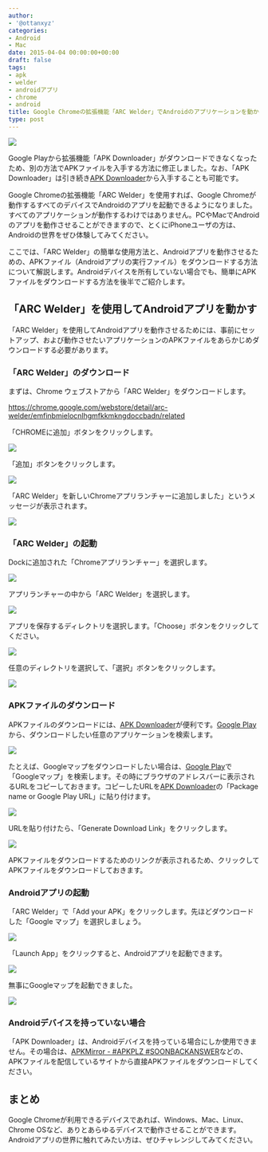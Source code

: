 ```yaml
---
author:
- '@ottanxyz'
categories:
- Android
- Mac
date: 2015-04-04 00:00:00+00:00
draft: false
tags:
- apk
- welder
- androidアプリ
- chrome
- android
title: Google Chromeの拡張機能「ARC Welder」でAndroidのアプリケーションを動かそう！
type: post
---
```


![](150404-551fc90115d94.jpg)

Google Playから拡張機能「APK Downloader」がダウンロードできなくなったため、別の方法でAPKファイルを入手する方法に修正しました。なお、「APK Downloader」は引き続き[APK Downloader](https://codekiem.com/2014/08/07/official-apk-downloader-v2-download-apk-files-from-google-play-store-to-pc/)から入手することも可能です。

Google Chromeの拡張機能「ARC Welder」を使用すれば、Google Chromeが動作するすべてのデバイスでAndroidのアプリを起動できるようになりました。すべてのアプリケーションが動作するわけではありません。PCやMacでAndroidのアプリを動作させることができますので、とくにiPhoneユーザの方は、Androidの世界をぜひ体験してみてください。

ここでは、「ARC Welder」の簡単な使用方法と、Androidアプリを動作させるための、APKファイル（Androidアプリの実行ファイル）をダウンロードする方法について解説します。Androidデバイスを所有していない場合でも、簡単にAPKファイルをダウンロードする方法を後半でご紹介します。

## 「ARC Welder」を使用してAndroidアプリを動かす

「ARC Welder」を使用してAndroidアプリを動作させるためには、事前にセットアップ、および動作させたいアプリケーションのAPKファイルをあらかじめダウンロードする必要があります。

### 「ARC Welder」のダウンロード

まずは、Chrome ウェブストアから「ARC Welder」をダウンロードします。

<https://chrome.google.com/webstore/detail/arc-welder/emfinbmielocnlhgmfkkmkngdoccbadn/related>

「CHROMEに追加」ボタンをクリックします。

![](150403-551eb4c02774b.png)

「追加」ボタンをクリックします。

![](150403-551eb4c237166.png)

「ARC Welder」を新しいChromeアプリランチャーに追加しました」というメッセージが表示されます。

![](150403-551eb4c3d73f0.png)

### 「ARC Welder」の起動

Dockに追加された「Chromeアプリランチャー」を選択します。

![](150403-551eb4c6d50ee.png)

アプリランチャーの中から「ARC Welder」を選択します。

![](150403-551eb4c885f62.png)

アプリを保存するディレクトリを選択します。「Choose」ボタンをクリックしてください。

![](150403-551eb4cba8a3b.png)

任意のディレクトリを選択して、「選択」ボタンをクリックします。

![](150403-551eb4ce9de89.png)

### APKファイルのダウンロード

APKファイルのダウンロードには、[APK Downloader](https://apps.evozi.com/apk-downloader/)が便利です。[Google Play](https://play.google.com/store)から、ダウンロードしたい任意のアプリケーションを検索します。

![](160126-56a714b83d378-1.png)

たとえば、Googleマップをダウンロードしたい場合は、[Google Play](https://play.google.com/store)で「Googleマップ」を検索します。その時にブラウザのアドレスバーに表示されるURLをコピーしておきます。コピーしたURLを[APK Downloader](https://apps.evozi.com/apk-downloader/)の「Package name or Google Play URL」に貼り付けます。

![](160126-56a714b9ed7e6-1.png)

URLを貼り付けたら、「Generate Download Link」をクリックします。

![](160126-56a714c544952-1.png)

APKファイルをダウンロードするためのリンクが表示されるため、クリックしてAPKファイルをダウンロードしておきます。

### Androidアプリの起動

「ARC Welder」で「Add your APK」をクリックします。先ほどダウンロードした「Google マップ」を選択しましょう。

![](150403-551eb4ea1e106.png)

「Launch App」をクリックすると、Androidアプリを起動できます。

![](150403-551eb4f285d9c.png)

無事にGoogleマップを起動できました。

![](150403-551eb4f5884d1.png)

### Androidデバイスを持っていない場合

「APK Downloader」は、Androidデバイスを持っている場合にしか使用できません。その場合は、[APKMirror - #APKPLZ #SOONBACKANSWER](http://www.apkmirror.com/)などの、APKファイルを配信しているサイトから直接APKファイルをダウンロードしてください。

## まとめ

Google Chromeが利用できるデバイスであれば、Windows、Mac、Linux、Chrome OSなど、ありとあらゆるデバイスで動作させることができます。Androidアプリの世界に触れてみたい方は、ぜひチャレンジしてみてください。